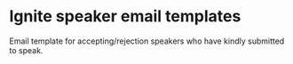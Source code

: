 # Ignite speaker email templates

Email template for accepting/rejection speakers who have kindly submitted to speak.
